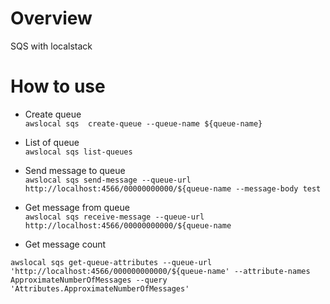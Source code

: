 # Overview 
SQS with localstack

# How to use 
- Create queue  
`awslocal sqs  create-queue --queue-name ${queue-name}`

- List of queue  
`awslocal sqs list-queues `

- Send message to queue  
`awslocal sqs send-message --queue-url http://localhost:4566/00000000000/${queue-name --message-body test`  

- Get message from queue  
`awslocal sqs receive-message --queue-url http://localhost:4566/00000000000/${queue-name`

- Get message count   
```
awslocal sqs get-queue-attributes --queue-url 'http://localhost:4566/000000000000/${queue-name' --attribute-names ApproximateNumberOfMessages --query 'Attributes.ApproximateNumberOfMessages'
```